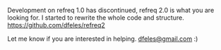 Development on refreq 1.0 has discontinued, refreq 2.0 is what you are looking for. I started to rewrite the whole code and structure.
https://github.com/dfeles/refreq2

Let me know if you are interested in helping.
dfeles@gmail.com
:)